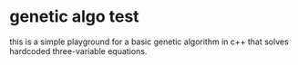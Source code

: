 # genetic algo test

this is a simple playground for a basic genetic algorithm in c++ that solves hardcoded three-variable equations.
